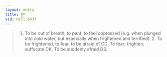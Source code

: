 ```yaml
---
layout: entry
title: སྔང་
vid: Hill:0437
---
```

> 1. To be out of breath, to pant, to feel oppressed (e.g. when plunged into cold water, but especially when frightened and terrified). 2. To be frightened, to fear, to be afraid of CD. To fear; frighten; suffocate DK. To be suddenly afraid DS.

